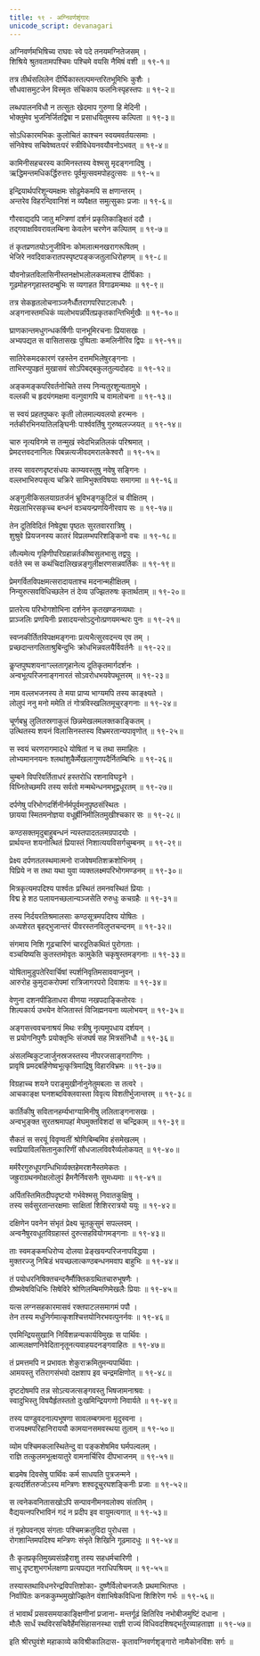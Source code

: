 ```yaml
---
title: १९ - अग्निवर्णशृंगारः
unicode_script: devanagari
---
```


<div class="audioEmbed"  caption="वेदभूमिपाठः" src="https://archive.org/download/Raghuvamsha-mUlam-vedabhoomi.org/Raghuvamsha-Sarga19-01-20.mp3"></div>

अग्निवर्णमभिषिच्य राघवः स्वे पदे तनयमग्नितेजसम् ।  
शिश्रिये श्रुतवतामपश्चिमः पश्चिमे वयसि नैमिषं वशी ॥ १९-१॥

तत्र तीर्थसलिलेन दीर्घिकास्तल्पमन्तरितभूमिभिः कुशैः ।  
सौधवासमुटजेन विस्मृतः संचिकाय फलनिःस्पृहस्तपः ॥ १९-२॥

लब्धपालनविधौ न तत्सुतः खेदमाप गुरुणा हि मेदिनी ।  
भोक्तुमेव भुजनिर्जितद्विषा न प्रसाधयितुमस्य कल्पिता ॥ १९-३॥

सोऽधिकारमभिकः कुलोचितं काश्चन स्वयमवर्तयत्समाः ।  
संनिवेश्य सचिवेष्वतःपरं स्त्रीविधेयनवयौवनोऽभवत् ॥ १९-४॥

कामिनीसहचरस्य कामिनस्तस्य वेश्मसु मृदङ्गनादिषु ।  
ऋद्धिमन्तमधिकर्द्धिरुत्तरः पूर्वमुत्सवमपोहदुत्सवः ॥ १९-५॥

इन्द्रियार्थपरिशून्यमक्षमः सोढुमेकमपि स क्षणान्तरम् ।  
अन्तरेव विहरन्दिवानिशं न व्यपैक्षत समुत्सुकाः प्रजाः ॥ १९-६॥

गौरवाद्यदपि जातु मन्त्रिणां दर्शनं प्रकृतिकाङ्क्षितं ददौ ।  
तद्गवाक्षविवरावलम्बिना केवलेन चरणेन कल्पितम् ॥ १९-७॥

तं कृतप्रणतयोऽनुजीविनः कोमलात्मनखरागरूषितम् ।  
भेजिरे नवदिवाकरातपस्पृष्टपङ्कजतुलाधिरोहणम् ॥ १९-८॥

यौवनोन्नतविलासिनीस्तनक्षोभलोलकमलाश्च दीर्घिकाः ।  
गूढमोहनगृहास्तदम्बुभिः स व्यगाहत विगाढमन्मथः ॥ १९-९॥

तत्र सेकहृतलोचनाञ्जनैर्धौतरागपरिपाटलाधरैः ।  
अङ्गनास्तमधिकं व्यलोभयन्नर्पितप्रकृतकान्तिभिर्मुखैः ॥ १९-१०॥

घ्राणकान्तमधुगन्धकर्षिणीः पानभूमिरचनाः प्रियासखः ।  
अभ्यपद्यत स वासितासखः पुष्पिताः कमलिनीरिव द्विपः ॥ १९-११॥

सातिरेकमदकारणं रहस्तेन दत्तमभिलेषुरङ्गनाः ।  
ताभिरप्युपहृतं मुखासवं सोऽपिबद्बकुलतुल्यदोहदः ॥ १९-१२॥

अङ्कमङ्कपरिवर्तनोचिते तस्य निन्यतुरशून्यतामुभे ।  
वल्लकी च हृदयंगमक्षमा वल्गुवागपि च वामलोचना ॥ १९-१३॥

स स्वयं प्रहतपुष्करः कृती लोलमाल्यवलयो हरन्मनः ।  
नर्तकीरभिनयातिलङ्घिनीः पार्श्ववर्तिषु गुरुष्वलज्जयत् ॥ १९-१४॥

चारु नृत्यविगमे स तन्मुखं स्वेदभिन्नतिलकं परिश्रमात् ।  
प्रेमदत्तवदनानिलः पिबन्नत्यजीवदमरालकेश्वरौ ॥ १९-१५॥

तस्य सावरणदृष्टसंधयः काम्यवस्तुषु नवेषु सङ्गिनः ।  
वल्लभाभिरुपसृत्य चक्रिरे सामिभुक्तविषयाः समागमा ॥ १९-१६॥

अङ्गुलीकिसलयाग्रतर्जनं भ्रूविभङ्गकुटिलं च वीक्षितम् ।  
मेखलाभिरसकृच्च बन्धनं वञ्चयन्प्रणयिनीरवाप सः ॥ १९-१७॥

तेन दूतिविदितं निषेदुषा पृष्ठतः सुरतवाररात्रिषु ।  
शुश्रुवे प्रियजनस्य कातरं विप्रलम्भपरिशङ्किनो वचः ॥ १९-१८॥

लौल्यमेत्य गृहिणीपरिग्रहान्नर्तकीष्वसुलभासु तद्वपुः ।  
वर्तते स्म स कथंचिदालिखन्नङ्गुलीक्षरणसन्नवर्तिकः ॥ १९-१९॥

प्रेमगर्वितविपक्षमत्सरादायताश्च मदनान्महीक्षितम् ।  
निन्युरुत्सवविधिच्छलेन तं देव्य उज्झितरुषः कृतार्थताम् ॥ १९-२०॥

<div class="audioEmbed"  caption="वेदभूमिपाठः" src="https://archive.org/download/Raghuvamsha-mUlam-vedabhoomi.org/Raghuvamsha-Sarga19-21-40.mp3"></div>

प्रातरेत्य परिभोगशोभिना दर्शनेन कृतखण्डनव्यथाः ।  
प्राञ्जलिः प्रणयिनीः प्रसादयन्सोऽदुनोत्प्रणयमन्थरः पुनः ॥ १९-२१॥

स्वप्नकीर्तितविपक्षमङ्गनाः प्रत्यभैत्सुरवदन्त्य एव तम् ।  
प्रच्छदान्तगलिताश्रुबिन्दुभिः क्रोधभिन्नवलयैर्विवर्तनैः ॥ १९-२२॥

कॢप्तपुष्पशयनाꣳल्लतागृहानेत्य दूतिकृतमार्गदर्शनः ।  
अन्वभूत्परिजनाङ्गनारतं सोऽवरोधभयवेपथूत्तरम् ॥ १९-२३॥

नाम वल्लभजनस्य ते मया प्राप्य भाग्यमपि तस्य काङ्क्ष्यते ।  
लोलुपं ननु मनो ममेति तं गोत्रविस्खलितमूचुरङ्गनाः ॥ १९-२४॥

चूर्णबभ्रु लुलितस्रगाकुलं छिन्नमेखलमलक्तकाङ्कितम् ।  
उत्थितस्य शयनं विलासिनस्तस्य विभ्रमरतान्यपावृणोत् ॥ १९-२५॥

स स्वयं चरणरागमादधे योषितां न च तथा समाहितः ।  
लोभ्यमाननयनः श्लथांशुकैर्मेखलागुणपदैर्नितम्बिभिः ॥ १९-२६॥

चुम्बने विपरिवर्तिताधरं हस्तरोधि रशनाविघट्टने ।  
विघ्नितेच्छमपि तस्य सर्वतो मन्मथेन्धनमभूद्वधूरतम् ॥ १९-२७॥

दर्पणेषु परिभोगदर्शिनीर्नर्मपूर्वमनुपृष्ठसंस्थितः ।  
छायया स्मितमनोज्ञया वधूर्ह्रीनिमीलितमुखीश्चकार सः ॥ १९-२८॥

कण्ठसक्तमृदुबाहुबन्धनं न्यस्तपादतलमग्रपादयोः ।  
प्रार्थयन्त शयनोत्थितं प्रियास्तं निशात्ययविसर्गचुम्बनम् ॥ १९-२९॥

प्रेक्ष्य दर्पणतलस्थमात्मनो राजवेषमतिशक्रशोभिनम् ।  
पिप्रिये न स तथा यथा युवा व्यक्तलक्ष्मपरिभोगमण्डनम् ॥ १९-३०॥

मित्रकृत्यमपदिश्य पार्श्वतः प्रस्थितं तमनवस्थितं प्रियाः ।  
विद्म हे शठ पलायनच्छलान्यञ्जसेति रुरुधुः कचग्रहैः ॥ १९-३१॥

तस्य निर्दयरतिश्रमालसाः कण्ठसूत्रमपदिश्य योषितः ।  
अध्यशेरत बृहद्भुजान्तरं पीवरस्तनविलुप्तचन्दनम् ॥ १९-३२॥

संगमाय निशि गूढचारिणं चारदूतिकथितं पुरोगताः ।  
वञ्चयिष्यसि कुतस्तमोवृतः कामुकेति चकृषुस्तमङ्गनाः ॥ १९-३३॥

योषितामुडुपतेरिवार्चिषां स्पर्शनिवृतिमसाववाप्नुवन् ।  
आरुरोह कुमुदाकरोपमां रात्रिजागरपरो दिवाशयः ॥ १९-३४॥

वेणुना दशनपीडिताधरा वीणया नखपदाङ्कितोरवः ।  
शिल्पकार्य उभयेन वेजितास्तं विजिह्मनयना व्यलोभयन् ॥ १९-३५॥

अङ्गसत्त्ववचनाश्रयं मिथः स्त्रीषु नृत्यमुपधाय दर्शयन् ।  
स प्रयोगनिपुणैः प्रयोक्तृभिः संजघर्ष सह मित्रसंनिधौ ॥ १९-३६॥

अंसलम्बिकुटजार्जुनस्रजस्तस्य नीपरजसाङ्गरागिणः ।  
प्रावृषि प्रमदबर्हिणेष्वभूत्कृत्रिमाद्रिषु विहारविभ्रमः ॥ १९-३७॥

विग्रहाच्च शयने पराङ्मुखीर्नानुनेतुमबलाः स तत्वरे ।  
आचकाङ्क्ष घनशब्दविक्लवास्ता विवृत्य विशतीर्भुजान्तरम् ॥ १९-३८॥

कार्तिकीषु सवितानहर्म्यभाग्यामिनीषु ललिताङ्गनासखः ।  
अन्वभुङ्क्त सुरतश्रमापहां मेघमुक्तविशदां स चन्द्रिकाम् ॥ १९-३९॥

सैकतं स सरयूं विवृण्वतीं श्रोणिबिम्बमिव हंसमेखलम् ।  
स्वप्रियाविलसितानुकारिणीं सौधजालविवरैर्व्यलोकयत् ॥ १९-४०॥

<div class="audioEmbed"  caption="वेदभूमिपाठः" src="https://archive.org/download/Raghuvamsha-mUlam-vedabhoomi.org/Raghuvamsha-Sarga19-41-57.mp3"></div>

मर्मरैरगुरुधूपगन्धिभिर्व्यक्तहेमरशनैस्तमेकतः ।  
जह्रुराग्रथनमोक्षलोलुपं हैमनैर्निवसनैः सुमध्यमाः ॥ १९-४१॥

अर्पितस्तिमितदीपदृष्टयो गर्भवेश्मसु निवातकुक्षिषु ।  
तस्य सर्वसुरतान्तरक्षमाः साक्षितां शिशिररात्रयो ययुः ॥ १९-४२॥

दक्षिणेन पवनेन संभृतं प्रेक्ष्य चूतकुसुमं सपल्लवम् ।  
अन्वनैषुरवधूतविग्रहास्तं दुरुत्सहवियोगमङ्गनाः ॥ १९-४३॥

ताः स्वमङ्कमधिरोप्य दोलया प्रेङ्खयन्परिजनापविद्धया ।  
मुक्तरज्जु निबिडं भयच्छलात्कण्ठबन्धनमवाप बाहुभिः ॥ १९-४४॥

तं पयोधरनिषिक्तचन्दनैर्मौक्तिकग्रथितचारुभूषणैः ।  
ग्रीष्मवेषविधिभिः सिषेविरे श्रोणिलम्बिमणिमेखलैः प्रियाः ॥ १९-४५॥

यत्स लग्नसहकारमासवं रक्तपाटलसमागमं पपौ ।  
तेन तस्य मधुनिर्गमात्कृशश्चित्तयोनिरभवत्पुनर्नवः ॥ १९-४६॥

एवमिन्द्रियसुखानि निर्विशन्नन्यकार्यविमुखः स पार्थिवः ।  
आत्मलक्षणनिवेदितानृतूनत्यवाहयदनङ्गवाहितः ॥ १९-४७॥

तं प्रमत्तमपि न प्रभावतः शेकुराक्रमितुमन्यपार्थिवाः ।  
आमयस्तु रतिरागसंभवो दक्षशाप इव चन्द्रमक्षिणोत् ॥ १९-४८॥

दृष्टदोषमपि तन्न सोऽत्यजत्सङ्गवस्तु भिषजामनाश्रवः ।  
स्वादुभिस्तु विषयैर्हृतस्ततो दुःखमिन्द्रियगणो निवार्यते ॥ १९-४९॥

तस्य पाण्डुवदनाल्पभूषणा सावलम्बगमना मृदुस्वना ।  
राजयक्ष्मपरिहानिराययौ कामयानसमवस्थया तुलाम् ॥ १९-५०॥

व्योम पश्चिमकलास्थितेन्दु वा पङ्कशेषमिव घर्मपल्वलम् ।  
राज्ञि तत्कुलमभूत्क्षयातुरे वामनार्चिरिव दीपभाजनम् ॥ १९-५१॥

बाढमेष दिवसेषु पार्थिवः कर्म साधयति पुत्रजन्मने ।  
इत्यदर्शितरुजोऽस्य मन्त्रिणः शश्वदूचुरघशङ्किनीः प्रजाः ॥ १९-५२॥

स त्वनेकवनितासखोऽपि सन्पावनीमनवलोक्य संततिम् ।  
वैद्ययत्नपरिभाविनं गदं न प्रदीप इव वायुमत्यगात् ॥ १९-५३॥

तं गृहोपवनएव संगताः पश्चिमक्रतुविदा पुरोधसा ।  
रोगशान्तिमपदिश्य मन्त्रिणः संभृते शिखिनि गूढमादधुः ॥ १९-५४॥

तैः कृतप्रकृतिमुख्यसंग्रहैराशु तस्य सहधर्मचारिणी ।  
साधु दृष्टशुभगर्भलक्षणा प्रत्यपद्यत नराधिपश्रियम् ॥ १९-५५॥

तस्यास्तथाविधनरेन्द्रविपत्तिशोका-
दुष्णैर्विलोचनजलैः प्रथमाभितप्तः ।  
निर्वापितः कनककुम्भमुखोज्झितेन
वंशाभिषेकविधिना शिशिरेण गर्भः ॥ १९-५६॥

तं भावार्थं प्रसवसमयाकाङ्क्षिणीनां प्रजाना-
मन्तर्गूढं क्षितिरिव नभोबीजमुष्टिं दधाना ।  
मौलैः सार्धं स्थविरसचिवैर्हेमसिंहासनस्था
राज्ञी राज्यं विधिवदशिषद्भर्तुरव्याहताज्ञा ॥ १९-५७॥

इति श्रीरघुवंशे महाकाव्ये कविश्रीकालिदास-
कृतावग्निवर्णशृङ्गारो नामैकोनविंशः सर्गः ॥
